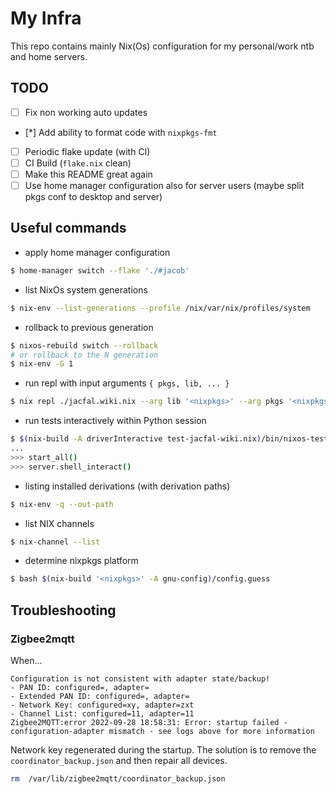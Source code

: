 # My Infra

This repo contains mainly Nix(Os) configuration for my personal/work ntb and home servers. 

## TODO
 - [ ] Fix non working auto updates
 - [*] Add ability to format code with `nixpkgs-fmt`
 - [ ] Periodic flake update (with CI)
 - [ ] CI Build (`flake.nix` clean)
 - [ ] Make this README great again
 - [ ] Use home manager configuration also for server users (maybe split pkgs conf to desktop and server)

## Useful commands

* apply home manager configuration

```bash
$ home-manager switch --flake './#jacob'
```

* list NixOs system generations

```bash
$ nix-env --list-generations --profile /nix/var/nix/profiles/system
```

* rollback to previous generation

```bash
$ nixos-rebuild switch --rollback
# or rollback to the N generation
$ nix-env -G 1
```

* run repl with input arguments `{ pkgs, lib, ... }`

```bash
$ nix repl ./jacfal.wiki.nix --arg lib '<nixpkgs>' --arg pkgs '<nixpkgs>'
```

* run tests interactively within Python session

```bash
$ $(nix-build -A driverInteractive test-jacfal-wiki.nix)/bin/nixos-test-driver
...
>>> start_all()
>>> server.shell_interact()
```

* listing installed derivations (with derivation paths)

```bash
$ nix-env -q --out-path
```

* list NIX channels

```bash
$ nix-channel --list
```

* determine nixpkgs platform 

```bash
$ bash $(nix-build '<nixpkgs>' -A gnu-config)/config.guess
```

## Troubleshooting
### Zigbee2mqtt

When...

```
Configuration is not consistent with adapter state/backup!
- PAN ID: configured=, adapter=
- Extended PAN ID: configured=, adapter=
- Network Key: configured=xy, adapter=zxt
- Channel List: configured=11, adapter=11
Zigbee2MQTT:error 2022-09-28 18:58:31: Error: startup failed - configuration-adapter mismatch - see logs above for more information
```

Network key regenerated during the startup. The solution is to remove the `coordinator_backup.json` and then repair all devices.

```bash
rm  /var/lib/zigbee2mqtt/coordinator_backup.json 
```


